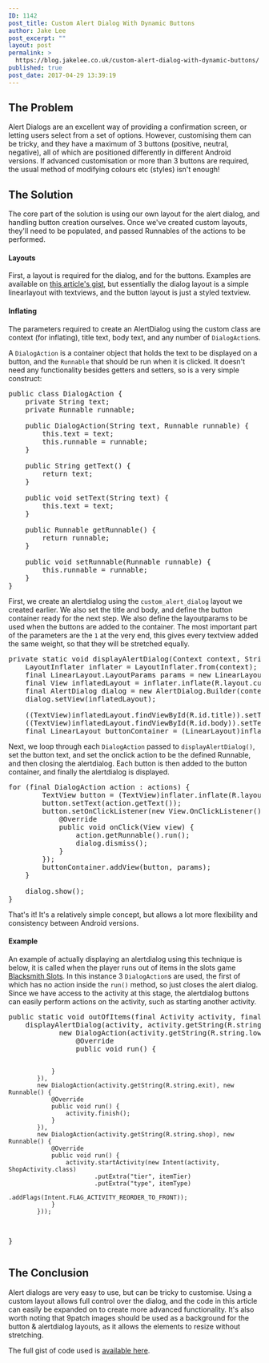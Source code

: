 ```yaml
---
ID: 1142
post_title: Custom Alert Dialog With Dynamic Buttons
author: Jake Lee
post_excerpt: ""
layout: post
permalink: >
  https://blog.jakelee.co.uk/custom-alert-dialog-with-dynamic-buttons/
published: true
post_date: 2017-04-29 13:39:19
---
```

<h2>The Problem</h2>
Alert Dialogs are an excellent way of providing a confirmation screen, or letting users select from a set of options. However, customising them can be tricky, and they have a maximum of 3 buttons (positive, neutral, negative), all of which are positioned differently in different Android versions. If advanced customisation or more than 3 buttons are required, the usual method of modifying colours etc (styles) isn't enough!<!--more-->
<h2>The Solution</h2>
The core part of the solution is using our own layout for the alert dialog, and handling button creation ourselves. Once we've created custom layouts, they'll need to be populated, and passed Runnables of the actions to be performed.
<h4>Layouts</h4>
First, a layout is required for the dialog, and for the buttons. Examples are available on <a href="https://gist.github.com/JakeSteam/0ee444726efb9776bcd5046ad66f9006" target="_blank" rel="noopener noreferrer">this article's gist</a>, but essentially the dialog layout is a simple linearlayout with textviews, and the button layout is just a styled textview.
<h4>Inflating</h4>
The parameters required to create an AlertDialog using the custom class are context (for inflating), title text, body text, and any number of <code>DialogAction</code>s.

A <code>DialogAction</code> is a container object that holds the text to be displayed on a button, and the <code>Runnable</code> that should be run when it is clicked. It doesn't need any functionality besides getters and setters, so is a very simple construct:
<pre>
public class DialogAction {
    private String text;
    private Runnable runnable;

    public DialogAction(String text, Runnable runnable) {
        this.text = text;
        this.runnable = runnable;
    }

    public String getText() {
        return text;
    }

    public void setText(String text) {
        this.text = text;
    }

    public Runnable getRunnable() {
        return runnable;
    }

    public void setRunnable(Runnable runnable) {
        this.runnable = runnable;
    }
}</pre>
First, we create an alertdialog using the <code>custom_alert_dialog</code> layout we created earlier. We also set the title and body, and define the button container ready for the next step. We also define the layoutparams to be used when the buttons are added to the container. The most important part of the parameters are the <code>1</code> at the very end, this gives every textview added the same weight, so that they will be stretched equally.
<pre>
private static void displayAlertDialog(Context context, String title, String body, DialogAction... actions) {
    LayoutInflater inflater = LayoutInflater.from(context);
    final LinearLayout.LayoutParams params = new LinearLayout.LayoutParams(ViewGroup.LayoutParams.MATCH_PARENT, ViewGroup.LayoutParams.WRAP_CONTENT, 1);
    final View inflatedLayout = inflater.inflate(R.layout.custom_alert_dialog, null);
    final AlertDialog dialog = new AlertDialog.Builder(context).create();
    dialog.setView(inflatedLayout);

    ((TextView)inflatedLayout.findViewById(R.id.title)).setText(title);
    ((TextView)inflatedLayout.findViewById(R.id.body)).setText(body);
    final LinearLayout buttonContainer = (LinearLayout)inflatedLayout.findViewById(R.id.buttonContainer);</pre>
Next, we loop through each <code>DialogAction</code> passed to <code>displayAlertDialog()</code>, set the button text, and set the onclick action to be the defined Runnable, and then closing the alertdialog. Each button is then added to the button container, and finally the alertdialog is displayed.
<pre>
for (final DialogAction action : actions) {
        TextView button = (TextView)inflater.inflate(R.layout.custom_alert_dialog_button, null);
        button.setText(action.getText());
        button.setOnClickListener(new View.OnClickListener() {
            @Override
            public void onClick(View view) {
                action.getRunnable().run();
                dialog.dismiss();
            }
        });
        buttonContainer.addView(button, params);
    }

    dialog.show();
}</pre>
That's it! It's a relatively simple concept, but allows a lot more flexibility and consistency between Android versions.
<h4>Example</h4>
An example of actually displaying an alertdialog using this technique is below, it is called when the player runs out of items in the slots game <a href="https://www.reddit.com/r/BlacksmithSlots/" target="_blank" rel="noopener noreferrer">Blacksmith Slots</a>. In this instance 3 <code>DialogAction</code>s are used, the first of which has no action inside the <code>run()</code> method, so just closes the alert dialog. Since we have access to the activity at this stage, the alertdialog buttons can easily perform actions on the activity, such as starting another activity.
<pre>
public static void outOfItems(final Activity activity, final int itemTier, final int itemType) {
    displayAlertDialog(activity, activity.getString(R.string.outOfItems), activity.getString(R.string.outOfItemsLong),
            new DialogAction(activity.getString(R.string.lowerBet), new Runnable() {
                @Override
                public void run() {

                }
            }),
            new DialogAction(activity.getString(R.string.exit), new Runnable() {
                @Override
                public void run() {
                    activity.finish();
                }
            }),
            new DialogAction(activity.getString(R.string.shop), new Runnable() {
                @Override
                public void run() {
                    activity.startActivity(new Intent(activity, ShopActivity.class)
                            .putExtra("tier", itemTier)
                            .putExtra("type", itemType)
                            .addFlags(Intent.FLAG_ACTIVITY_REORDER_TO_FRONT));
                }
            }));
}</pre>
<h2>The Conclusion</h2>
Alert dialogs are very easy to use, but can be tricky to customise. Using a custom layout allows full control over the dialog, and the code in this article can easily be expanded on to create more advanced functionality. It's also worth noting that 9patch images should be used as a background for the button &amp; alertdialog layouts, as it allows the elements to resize without stretching.

The full gist of code used is <a href="https://gist.github.com/JakeSteam/0ee444726efb9776bcd5046ad66f9006" target="_blank" rel="noopener noreferrer">available here</a>.